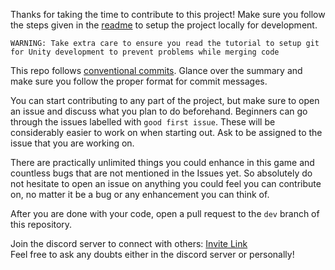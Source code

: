 Thanks for taking the time to contribute to this project! Make sure you follow the steps given in the [readme](/README.md#getting-started) to setup the project locally for development.

```WARNING: Take extra care to ensure you read the tutorial to setup git for Unity development to prevent problems while merging code```

This repo follows [conventional commits](https://www.conventionalcommits.org/en/v1.0.0/#summary). Glance over the summary and make sure you follow the proper format for commit messages.

You can start contributing to any part of the project, but make sure to open an issue and discuss what you plan to do beforehand. Beginners can go through the issues labelled with `good first issue`. These will be considerably easier to work on when starting out. Ask to be assigned to the issue that you are working on.

There are practically unlimited things you could enhance in this game and countless bugs that are not mentioned in the Issues yet. So absolutely do not hesitate to open an issue on anything you could feel you can contribute on, no matter it be a bug or any enhancement you can think of.

After you are done with your code, open a pull request to the `dev` branch of this repository.

Join the discord server to connect with others: [Invite Link](https://discord.gg/ynmKETw9sh) <br />
Feel free to ask any doubts either in the discord server or personally!
